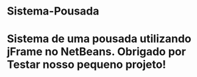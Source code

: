 # Sistema-Pousada

# Sistema de uma pousada utilizando jFrame no NetBeans. Obrigado por Testar nosso pequeno projeto!
